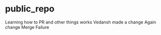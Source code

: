 # public_repo
Learning how to PR and other things works
Vedansh made a change
Again change
Merge Failure
